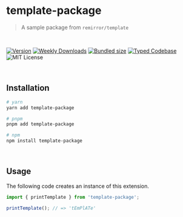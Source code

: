 # template-package

> A sample package from `remirror/template`

<br />

[![Version][version]][npm] [![Weekly Downloads][downloads-badge]][npm]
[![Bundled size][size-badge]][size] [![Typed Codebase][typescript]](./src/index.ts)
![MIT License][license]

[version]: https://flat.badgen.net/npm/v/template-package
[npm]: https://npmjs.com/package/template-package
[license]: https://flat.badgen.net/badge/license/MIT/purple
[size]: https://bundlephobia.com/result?p=template-package
[size-badge]: https://flat.badgen.net/bundlephobia/minzip/template-package
[typescript]: https://flat.badgen.net/badge/icon/TypeScript?icon=typescript&label
[downloads-badge]: https://badgen.net/npm/dw/template-package/red?icon=npm

<br />

## Installation

```bash
# yarn
yarn add template-package

# pnpm
pnpm add template-package

# npm
npm install template-package
```

<br />

## Usage

The following code creates an instance of this extension.

```ts
import { printTemplate } from 'template-package';

printTemplate(); // => 'tEmPlATe'
```
